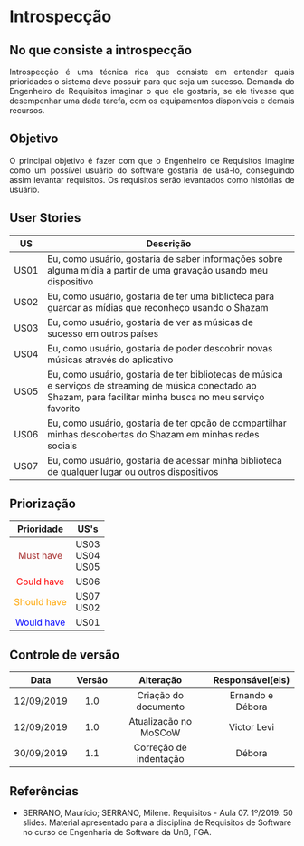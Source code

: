 # Introspecção

## No que consiste a introspecção

<p align="justify">Introspecção é uma técnica rica que consiste em entender quais prioridades o sistema deve possuir para que seja um sucesso. Demanda do Engenheiro de Requisitos imaginar o que ele gostaria, se ele tivesse que desempenhar uma dada tarefa, com os equipamentos disponíveis e demais recursos.</p>

## Objetivo

<p align="justify">O principal objetivo é fazer com que o Engenheiro de Requisitos imagine como um possível usuário do software gostaria de usá-lo, conseguindo assim levantar requisitos. Os requisitos serão levantados como histórias de usuário.</p>

## User Stories

| US | Descrição |
| -- | --------- |
| US01 | Eu, como usuário, gostaria de saber informações sobre alguma mídia a partir de uma gravação usando meu dispositivo |
| US02 | Eu, como usuário, gostaria de ter uma biblioteca para guardar as mídias que reconheço usando o Shazam |
| US03 | Eu, como usuário, gostaria de ver as músicas de sucesso em outros países |
| US04 | Eu, como usuário, gostaria de poder descobrir novas músicas através do aplicativo |
| US05 | Eu, como usuário, gostaria de ter bibliotecas de música e serviços de streaming de música conectado ao Shazam, para facilitar minha busca no meu serviço favorito |
| US06 | Eu, como usuário, gostaria de ter opção de compartilhar minhas descobertas do Shazam em minhas redes sociais |
| US07 | Eu, como usuário, gostaria de acessar minha biblioteca de qualquer lugar ou outros dispositivos |

## Priorização

| Prioridade | US's |
|:--:|:----:|
| <span style="color:brown">Must have</span> | US03<br>US04<br>US05 |
| <span style="color:red">Could have</span> | US06 |
| <span style="color:orange">Should have</span> | US07<br>US02 |
| <span style="color:blue">Would have</span> | US01 |


## Controle de versão

|Data|Versão|Alteração|Responsável(eis)|
|:--:|:----:|:-------:|:---:|
| 12/09/2019 | 1.0 | Criação do documento | Ernando e Débora | 
| 12/09/2019 | 1.0 | Atualização no MoSCoW | Victor Levi | 
|30/09/2019|1.1|Correção de indentação|Débora|

## Referências 

- SERRANO, Maurício; SERRANO, Milene. Requisitos - Aula 07. 1º/2019. 50 slides. Material apresentado para a disciplina de Requisitos de Software no curso de Engenharia de Software da UnB, FGA.